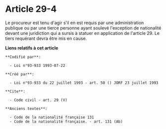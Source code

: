 # Article 29-4

Le procureur est tenu d'agir s'il en est requis par une administration publique ou par une tierce personne ayant soulevé
l'exception de nationalité devant une juridiction qui a sursis à statuer en application de l'article 29. Le tiers requérant
devra être mis en cause.

**Liens relatifs à cet article**

	**Codifié par**:

	  - Loi n°93-933 1993-07-22

	**Créé par**:

	  - Loi n°93-933 du 22 juillet 1993 - art. 50 () JORF 23 juillet 1993

	**Cite**:

	  - Code civil - art. 29 (V)

	**Anciens textes**:

	  - Code de la nationalité française 131
	  - Code de la nationalité française. - art. 131 (Ab)
